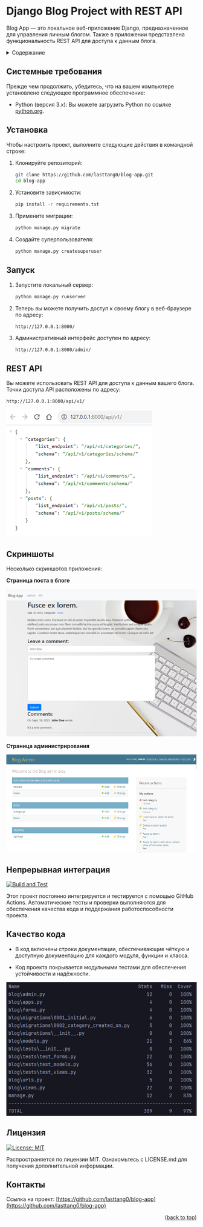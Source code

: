 <!-- Improved compatibility of back to top link: See: https://github.com/othneildrew/Best-README-Template/pull/73 -->
<a name="readme-top"></a>

# Django Blog Project with REST API

Blog App — это локальное веб-приложение Django, предназначенное для управления личным блогом. Также в приложении
представлена функциональность REST API для доступа к данным блога.



<!-- TABLE OF CONTENTS -->

<details>
  <summary>Содержание</summary>

- [Системные требования](#системные-требования)
- [Установка](#установка)
- [Запуск](#запуск)
- [REST API](#rest-api)
- [Скриншоты](#скриншоты)
- [Непрерывная интеграция](#непрерывная-интеграция)
- [Качество кода](#качество-кода)
- [Лицензия](#лицензия)
- [Контакты](#контакты)

</details>

## Системные требования

Прежде чем продолжить, убедитесь, что на вашем компьютере установлено следующее программное обеспечение:

- Python (версия 3.x): Вы можете загрузить Python по ссылке [python.org](https://www.python.org/downloads/).

## Установка

Чтобы настроить проект, выполните следующие действия в командной строке:

1. Клонируйте репозиторий:

   ```bash
   git clone https://github.com/lasttang0/blog-app.git
   cd blog-app
   ```

2. Установите зависимости:

   ```bash
   pip install -r requirements.txt
   ```   

3. Примените миграции:

   ```bash
   python manage.py migrate
   ```      

4. Создайте суперпользователя:

   ```bash
   python manage.py createsuperuser
   ```     

## Запуск

1. Запустите локальный сервер:

   ```bash
   python manage.py runserver
   ```

2. Теперь вы можете получить доступ к своему блогу в веб-браузере по адресу:

   ```arduino
   http://127.0.0.1:8000/
   ```   

3. Административный интерфейс доступен по адресу:

   ```bash
   http://127.0.0.1:8000/admin/
   ```

## REST API

Вы можете использовать REST API для доступа к данным вашего блога. Точки доступа API расположены по адресу:

   ```bash
   http://127.0.0.1:8000/api/v1/
   ```

![REST API](https://github.com/lasttang0/blog-app/blob/main/screenshots/rest.png?raw=true)

## Скриншоты

Несколько скриншотов приложения:

**Страница поста в блоге**

![Post page](https://github.com/lasttang0/blog-app/blob/main/screenshots/post.png?raw=true)

**Страница администрирования**

![Admin page](https://github.com/lasttang0/blog-app/blob/main/screenshots/admin.png?raw=true)

## Непрерывная интеграция

[![Build and Test](https://github.com/lasttang0/blog-app/actions/workflows/build.yml/badge.svg)](https://github.com/lasttang0/blog-app/actions/workflows/build.yml)

Этот проект постоянно интегрируется и тестируется с помощью GitHub Actions. Автоматические тесты и проверки выполняются
для обеспечения качества кода и поддержания работоспособности проекта.

## Качество кода

- В код включены строки документации, обеспечивающие чёткую и доступную документацию для каждого модуля, функции и
  класса.

- Код проекта покрывается модульными тестами для обеспечения устойчивости и надёжности.

![Tests coverage](https://github.com/lasttang0/blog-app/blob/main/screenshots/tests.png?raw=true)

## Лицензия

[![License: MIT](https://img.shields.io/badge/License-MIT-yellow.svg)](https://opensource.org/licenses/MIT)

Распространяется по лицензии MIT. Ознакомьтесь с LICENSE.md для получения дополнительной информации.



<!-- CONTACT -->

## Контакты

Ссылка на проект: [https://github.com/lasttang0/blog-app](https://github.com/lasttang0/blog-app)

<p align="right">(<a href="#readme-top">back to top</a>)</p>

